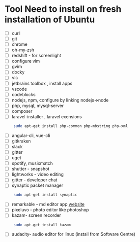 # Tool Need to install on fresh installation of Ubuntu

- [ ] curl
- [ ] git
- [ ] chrome
- [ ] oh-my-zsh
- [ ] redshift - for screenlight
- [ ] configure vim
- [ ] gvim
- [ ] docky
- [ ] vlc
- [ ] jetbrains toolbox , install apps
- [ ] vscode
- [ ] codeblocks
- [ ] nodejs, npm, configure by linking nodejs->node
- [ ] php, mysql, mysql-server
- [ ] composer
- [ ] laravel-installer , laravel exensions
```sh
    sudo apt-get install php-common php-mbstring php-xml
```
- [ ] angular-cli, vue-cli
- [ ] gitkraken
- [ ] slack
- [ ] gitter
- [ ] uget
- [ ] spotify, musixmatch
- [ ] shutter - snapshot
- [ ] lightworks - video editing
- [ ] gitter - developer chat 
- [ ] synaptic packet manager
```sh
    sudo apt-get install synaptic
```
- [ ] remarkable - md editor app [website]( https://remarkableapp.github.io/) 
- [ ] pixeluvo - photo editor like photoshop
- [ ] kazam- screen recorder 
```sh
    sudo apt-get install kazam
```
- [ ] audacity- audio editor for linux (install from Software Centre) 

